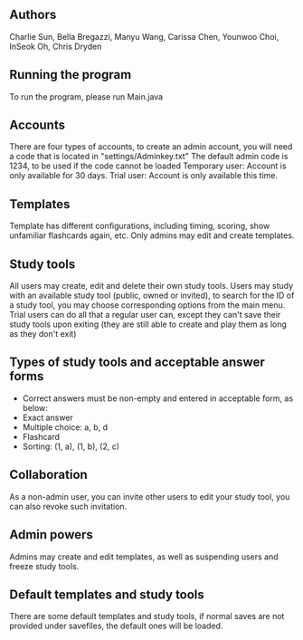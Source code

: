 ## Authors
Charlie Sun, Bella Bregazzi, Manyu Wang, Carissa Chen, Younwoo Choi, InSeok Oh, Chris Dryden


## Running the program
To run the program, please run Main.java

## Accounts 
There are four types of accounts, to create an admin account, you will need a code that is located in "settings/Adminkey.txt"
The default admin code is 1234, to be used if the code cannot be loaded
Temporary user: Account is only available for 30 days.
Trial user: Account is only available this time.

## Templates
Template has different configurations, including timing, scoring, show unfamiliar flashcards again, etc.
Only admins may edit and create templates.

## Study tools
All users may create, edit and delete their own study tools.
Users may study with an available study tool (public, owned or invited), to search for the ID of a study tool, you may
    choose corresponding options from the main menu.
Trial users can do all that a regular user can, except they can't save their study tools upon exiting (they are still
    able to create and play them as long as they don't exit)

## Types of study tools and acceptable answer forms
- Correct answers must be non-empty and entered in acceptable form, as below:
- Exact answer
- Multiple choice: a, b, d
- Flashcard
- Sorting: (1, a), (1, b), (2, c)

## Collaboration
As a non-admin user, you can invite other users to edit your study tool, you can also revoke such invitation.

## Admin powers
Admins may create and edit templates, as well as suspending users and freeze study tools.

## Default templates and study tools
There are some default templates and study tools, if normal saves are not provided under savefiles, the default ones will be loaded.
